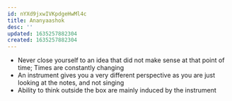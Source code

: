 ```yaml
---
id: nYXd9jxwIVKpdgeHwMl4c
title: Ananyaashok
desc: ''
updated: 1635257882304
created: 1635257882304
---
```


* Never close yourself to an idea that did not make sense at that point of time; Times are constantly changing 
* An instrument gives you a very different perspective as you are just looking at the notes, and not singing 
* Ability to think outside the box are mainly induced by the instrument 
